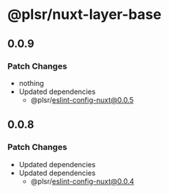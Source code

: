 # @plsr/nuxt-layer-base

## 0.0.9

### Patch Changes

- nothing
- Updated dependencies
  - @plsr/eslint-config-nuxt@0.0.5

## 0.0.8

### Patch Changes

- Updated dependencies
- Updated dependencies
  - @plsr/eslint-config-nuxt@0.0.4
